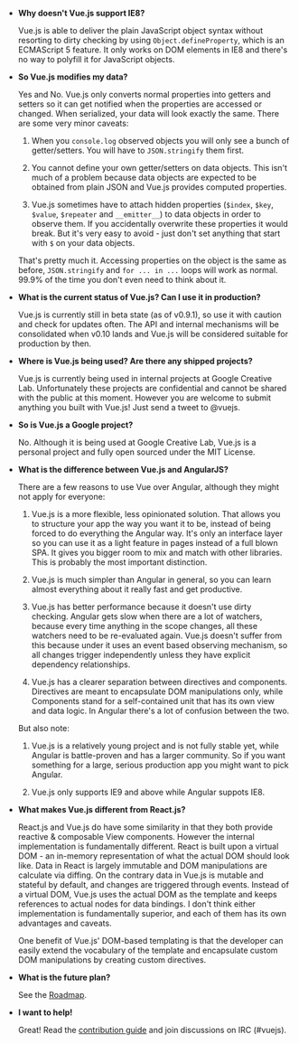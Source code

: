 - **Why doesn't Vue.js support IE8?**

    Vue.js is able to deliver the plain JavaScript object syntax without resorting to dirty checking by using `Object.defineProperty`, which is an ECMAScript 5 feature. It only works on DOM elements in IE8 and there's no way to polyfill it for JavaScript objects.

- **So Vue.js modifies my data?**

    Yes and No. Vue.js only converts normal properties into getters and setters so it can get notified when the properties are accessed or changed. When serialized, your data will look exactly the same. There are some very minor caveats:

    1. When you `console.log` observed objects you will only see a bunch of getter/setters. You will have to `JSON.stringify` them first.

    2. You cannot define your own getter/setters on data objects. This isn't much of a problem because data objects are expected to be obtained from plain JSON and Vue.js provides computed properties.

    3. Vue.js sometimes have to attach hidden properties (`$index`, `$key`, `$value`, `$repeater` and `__emitter__`) to data objects in order to observe them. If you accidentally overwrite these properties it would break. But it's very easy to avoid - just don't set anything that start with `$` on your data objects.

    That's pretty much it. Accessing properties on the object is the same as before, `JSON.stringify` and `for ... in ...` loops will work as normal. 99.9% of the time you don't even need to think about it.

- **What is the current status of Vue.js? Can I use it in production?**

    Vue.js is currently still in beta state (as of v0.9.1), so use it with caution and check for updates often. The API and internal mechanisms will be consolidated when v0.10 lands and Vue.js will be considered suitable for production by then.

- **Where is Vue.js being used? Are there any shipped projects?**

    Vue.js is currently being used in internal projects at Google Creative Lab. Unfortunately these projects are confidential and cannot be shared with the public at this moment. However you are welcome to submit anything you built with Vue.js! Just send a tweet to @vuejs.

- **So is Vue.js a Google project?**

    No. Although it is being used at Google Creative Lab, Vue.js is a personal project and fully open sourced under the MIT License.

- **What is the difference between Vue.js and AngularJS?**

    There are a few reasons to use Vue over Angular, although they might not apply for everyone:

    1. Vue.js is a more flexible, less opinionated solution. That allows you to structure your app the way you want it to be, instead of being forced to do everything the Angular way. It's only an interface layer so you can use it as a light feature in pages instead of a full blown SPA. It gives you bigger room to mix and match with other libraries. This is probably the most important distinction.

    2. Vue.js is much simpler than Angular in general, so you can learn almost everything about it really fast and get productive.

    3. Vue.js has better performance because it doesn't use dirty checking. Angular gets slow when there are a lot of watchers, because every time anything in the scope changes, all these watchers need to be re-evaluated again. Vue.js doesn't suffer from this because under it uses an event based observing mechanism, so all changes trigger independently unless they have explicit dependency relationships.

    4. Vue.js has a clearer separation between directives and components. Directives are meant to encapsulate DOM manipulations only, while Components stand for a self-contained unit that has its own view and data logic. In Angular there's a lot of confusion between the two.

    But also note:

    1. Vue.js is a relatively young project and is not fully stable yet, while Angular is battle-proven and has a larger community. So if you want something for a large, serious production app you might want to pick Angular.

    2. Vue.js only supports IE9 and above while Angular suppots IE8.

- **What makes Vue.js different from React.js?**

    React.js and Vue.js do have some similarity in that they both provide reactive & composable View components. However the internal implementation is fundamentally different. React is built upon a virtual DOM - an in-memory representation of what the actual DOM should look like. Data in React is largely immutable and DOM manipulations are calculate via diffing. On the contrary data in Vue.js is mutable and stateful by default, and changes are triggered through events. Instead of a virtual DOM, Vue.js uses the actual DOM as the template and keeps references to actual nodes for data bindings. I don't think either implementation is fundamentally superior, and each of them has its own advantages and caveats.

    One benefit of Vue.js' DOM-based templating is that the developer can easily extend the vocabulary of the template and encapsulate custom DOM manipulations by creating custom directives.

- **What is the future plan?**

    See the [Roadmap](https://github.com/yyx990803/vue/issues/78).

- **I want to help!**

    Great! Read the [contribution guide](https://github.com/yyx990803/vue/blob/master/CONTRIBUTING.md) and join discussions on IRC (#vuejs).